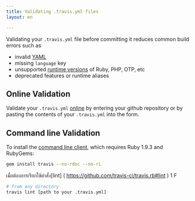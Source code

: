 ```yaml
---
title: Validating .travis.yml files
layout: en

---
```


Validating your `.travis.yml` file before committing it reduces common build errors such as

- invalid [YAML](http://yaml-online-parser.appspot.com/)
- missing `language` key
- unsupported [runtime versions](/user/reference/precise/) of Ruby, PHP, OTP, etc
- deprecated features or runtime aliases

## Online Validation

Validate your `.travis.yml` [online](http://lint.travis-ci.org) by entering your
github repository or by pasting the contents of your `.travis.yml` into the form.

## Command line Validation

To install the [command line client](https://github.com/travis-ci/travis.rb#installation),
 which requires Ruby 1.9.3 and RubyGems:

```bash
gem install travis --no-rdoc --no-ri
```

เมื่อต้องการเรียกใช้คำสั่ง[lint] ( https://github.com/travis-ci/travis.rb#lint ) 1
F
```bash
# from any directory
travis lint [path to your .travis.yml]
```
